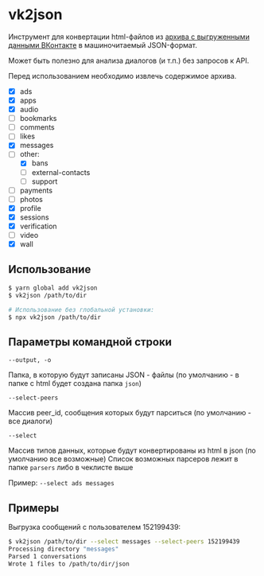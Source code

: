 # vk2json

Инструмент для конвертации html-файлов из [архива с выгруженными данными ВКонтакте](https://vk.com/data_protection?section=rules) в машиночитаемый JSON-формат.

Может быть полезно для анализа диалогов (и т.п.) без запросов к API.

Перед использованием необходимо извлечь содержимое архива.

- [x] ads
- [x] apps
- [x] audio
- [ ] bookmarks
- [ ] comments
- [ ] likes
- [x] messages
- [ ] other:
  - [x] bans
  - [ ] external-contacts
  - [ ] support
- [ ] payments
- [ ] photos
- [x] profile
- [x] sessions
- [x] verification
- [ ] video
- [x] wall

## Использование

```sh
$ yarn global add vk2json
$ vk2json /path/to/dir

# Использование без глобальной установки:
$ npx vk2json /path/to/dir
```

## Параметры командной строки

`--output, -o`

Папка, в которую будут записаны JSON - файлы (по умолчанию - в папке с html будет создана папка `json`)

`--select-peers`

Массив peer_id, сообщения которых будут парситься (по умолчанию - все диалоги)

`--select`

Массив типов данных, которые будут конвертированы из html в json (по умолчанию все возможные)
Список возможных парсеров лежит в папке `parsers` либо в чеклисте выше

Пример: `--select ads messages`

## Примеры

Выгрузка сообщений с пользователем 152199439:

```sh
$ vk2json /path/to/dir --select messages --select-peers 152199439
Processing directory "messages"
Parsed 1 conversations
Wrote 1 files to /path/to/dir/json
```
